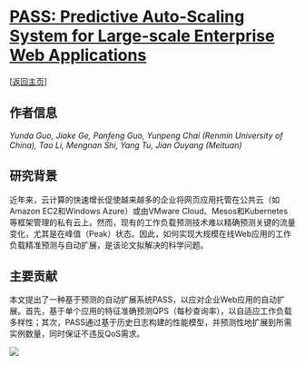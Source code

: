 # [PASS: Predictive Auto-Scaling System for Large-scale Enterprise Web Applications](https://doi.org/10.1145/3589334.3645330)

\[[返回主页](../../README.md)\]

## 作者信息
*Yunda Guo, Jiake Ge, Panfeng Guo, Yunpeng Chai (Renmin University of China), Tao Li, Mengnan Shi, Yang Tu, Jian Ouyang (Meituan)*

## 研究背景
近年来，云计算的快速增长促使越来越多的企业将网页应用托管在公共云（如Amazon EC2和Windows Azure）或由VMware Cloud、Mesos和Kubernetes等框架管理的私有云上。然而，现有的工作负载预测技术难以精确预测关键的流量变化，尤其是在峰值（Peak）状态。因此，如何实现大规模在线Web应用的工作负载精准预测与自动扩展，是该论文拟解决的科学问题。

## 主要贡献
本文提出了一种基于预测的自动扩展系统PASS，以应对企业Web应用的自动扩展。首先，基于单个应用的特征准确预测QPS（每秒查询率），以自适应工作负载多样性；其次，PASS通过基于历史日志构建的性能模型，并预测性地扩展到所需实例数量，同时保证不违反QoS需求。

![](../../figs/www24-pass.png)